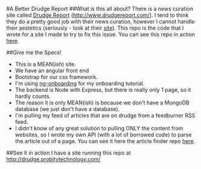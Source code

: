 #A Better Drudge Report
##What is this all about?
There is a news curation site called [Drudge Report](http://www.drudgereport.com/) (http://www.drudgereport.com/). I tend to think they do a pretty good job with their news curation, however I cannot handle their aestetics (seriously - look at their [site](http://www.drudgereport.com/)). This repo is the code that I wrote for a site I made to try to fix this issue. You can see this repo in action [here](http://drudge.probitytechnology.com/).

##Give me the Specs!
 * This is a MEAN(ish) site. 
 * We have an angular front end
 * Bootstrap for our css framework. 
 * I'm using [ng-onboarding](https://github.com/adamalbrecht/ngOnboarding) for my onboarding tutorial.
 * The backend is Node with Express, but there is really only 1 page, so it hardly counts.
 * The reason it is only MEAN(ish) is because we don't have a MongoDB database (we just don't have a database).
 * I'm pulling my feed of articles that are on drudge from a feedburner RSS feed.
 * I didn't know of any great solution to pulling ONLY the content from websites, so I wrote my own API (with a lot of borrowed code) to parse the article out of a page. You can see it here the article finder repo [here](https://github.com/Rece/articleFinder).

##See it in action
I have a site running this repo at http://drudge.probitytechnology.com/
